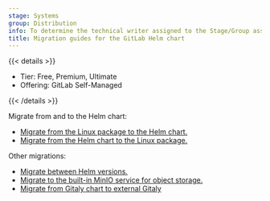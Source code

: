 ```yaml
---
stage: Systems
group: Distribution
info: To determine the technical writer assigned to the Stage/Group associated with this page, see https://handbook.gitlab.com/handbook/product/ux/technical-writing/#assignments
title: Migration guides for the GitLab Helm chart
---
```


{{< details >}}

- Tier: Free, Premium, Ultimate
- Offering: GitLab Self-Managed

{{< /details >}}

Migrate from and to the Helm chart:

- [Migrate from the Linux package to the Helm chart.](package_to_helm.md)
- [Migrate from the Helm chart to the Linux package.](helm_to_package.md)

Other migrations:

- [Migrate between Helm versions.](helm.md)
- [Migrate to the built-in MinIO service for object storage.](minio.md)
- [Migrate from Gitaly chart to external Gitaly](../../advanced/external-gitaly/_index.md#migrate-from-gitaly-chart-to-external-gitaly)
